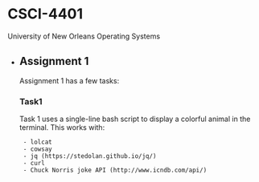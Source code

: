 # CSCI-4401
University of New Orleans
Operating Systems

- <h2>Assignment 1</h2>
  Assignment 1 has a few tasks:
    <h3>Task1</h3>
      Task 1 uses a single-line bash script to display a colorful animal in the terminal.  This works with:
       
       - lolcat
       - cowsay
       - jq (https://stedolan.github.io/jq/)
       - curl
       - Chuck Norris joke API (http://www.icndb.com/api/)
